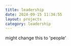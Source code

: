 ```yaml
---
title: leadership
date: 2024-09-15 11:34:55
layout: projects
category: leadership
---
```


might change this to 'people'